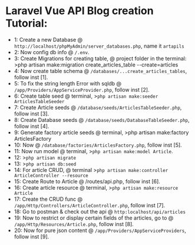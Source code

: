 # Laravel Vue API Blog creation Tutorial:

* 1: Create a new Database @ ```http://localhost/phpMyAdmin/server_databases.php```, name it ```artapils```
* 2: Now config db info @ ```/.env```.
* 3: Create Migrations for creating table, @ project folder in the terminal: >php artisan make:migration create_articles_table --create=articles
* 4: Now create table schema @ ```/databases/...create_articles_tables```, follow inst [1].
* 5: To fix the string length Error with sqldb @ ```/app/Providers/AppServiceProvider.php```, follow inst [2].
* 6: Create table seed @ terminal, >```php artisan make:seeder ArticlesTableSeeder```
* 7: Create Article seeds @ ```/database/seeds/ArticlesTableSeeder.php```, follow inst [3].
* 8: Create Database seeds @ ```/database/seeds/DatabaseTableSeeder.php```, follow inst [4].
* 9: Generate factory article seeds @ terminal, >php artisan make:factory ArticlesFactory
* 10: Now @ ```/database/factories/ArticlesFactory.php```, follow inst [5].
* 11: Now run model @ terminal, >```php artisan make:model Article```.
* 12: >```php artisan migrate```
* 13: >```php artisan db:seed```
* 14: For article CRUD, @ terminal >```php artisan make:controller ArticleController --resource```
* 15: Create Route to Article @ /routes/api.php, follow inst [6].
* 16: Create article resource @ terminal, >```php artisan make:resource Article```
* 17: Create the CRUD func @ ```/app/Http/Controllers/ArticleController.php```, follow inst [7].
* 18: Go to postman & check out the api @ ```http:localhost/api/articles```
* 19: Now to restrict or display certain fields of the articles, go to @
```/app/Http/Resources/Article.php```, follow inst [8].
* 20: Now for pure json content @ ```/app/Providers/AppServiceProviders```, follow inst [9].